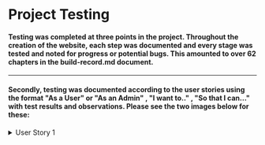 # Project Testing 

#### Testing was completed at three points in the project. Throughout the creation of the website, each step was documented and every stage was tested and noted for progress or potential bugs. This amounted to over 62 chapters in the build-record.md document. 

---

#### Secondly, testing was documented according to the user stories using the format "As a User" or "As an Admin" , "I want to.." , "So that I can..." with test results and observations. Please see the two images below for these: 


<details>
<summary>User Story 1</summary>

![story](media/project_media/user_story1.jpg)
</detail>


<details>
<summary>Order Confirmation</summary>

![story](media/project_media/user_story2.jpg)
</detail>


---

During the build, there were some changes made for better site performance or simply because some directions were not working out. For example, I initially wanted the landing page to have a video background with JS play and pause button. However, even though it was very appealing it was a little too demanding for the site. Also, in spite of following directions for the django-star-rating app, it would not work out for me. And this seemed to be a common point among peers in Stack Overflow. With the very limited documentation and support for the module, I deferred to using a simple numeric rating system for the products instead. 

#### The final testing for the site is the pre-submission, fine-toothed comb manual testing of functionality and features. 

---

# Final Testing 

#### Navigation Links : 

- Top Navigation Bar 
    - Home 
    - Blog
    - Store
    - Help
        - FAQ
        - About
        - Contact
    - Account
        - Login
        - Register
        - Product Manager
        - Create Blog
        - My Profile
        - Logout
    - Shopping Cart 

---
#### Links test result : Successful - All links redirect to the correct page. 

- Sliding Side-Navigation Bar
    - Burger-Bars Actuator 
    - Home
    - Store
    - Blog
    - About
    - FAQ
    - Contact
    - X to close 

#### Links test result : Successful - Sidebar links redirect to the correct page and buttons perform as desired.

- Top Search bar in navigation 

#### Search function test : Successful

- Sidebar Search 

#### Search function test : Successful

- Test Landing page Buttons - Visit Store and Visit Blog 
    - Test Successful

- Blog Features links 
    - Test Successful : all three links work

- Test Feature blog data :
    - Timestamp, Number of comments : Test successful

- Mid-page Hero link to All Products in Store
    - Test Successful

- Landing page latest Blogs links 
    - Links repaired and now work successfully

- Gallery photos open in new page

---

#### Testing Admin pages from addresses while not logged in. 
- Test Add Products in Product Manager
    - Test result successful

- Test Create Blog 
    - Test Failed - Needed to add @login_required decorators to view. 
    - Test 2 Successful
- Test Create Email 
    - Test Failed - Needed to add @login_required decorators to view. 
    - Test 2 Successful 

- Test Access Profile 
    - Test Successful, redirected to login instead

- Test Access Control Panel
    - Test Successful, redirect to django login


---

### Test Registration 

#### Test 
- Register button & registration appears.
    - Using Temp Email : kihosip198@busantei.com 
    - Username : testing123
    - Password : fecctest123

- Test result: Successful
    - Upon clicking submit, the screen switched to confirm-email and message flashed that a confirmation email has been sent to the email address. 
    - The Email was received and contained the link to confirm the email. Upon clicking, a new page opened to confirm receipt and to now log in with Username and password. 

### Test Login

#### Test
- The Account link in the navbar offers the drop-down for log-in. This works.
    - The Sign In page opens requesting username and password. 
    - Using above Username and Password, the process was very easy. Flash message for Successfully signed in as Testing123

### Test Profile

#### Test
- The Account link in the navbar offers the drop-down for Profile. This works.
    - The Profile page opens with a blank sheet for delivery information and also blank order history. 
    - Entering an address and clicking Update information displays the Success Message. 
    - This address will be changed later as Iceland is selected instead of Ireland

### Test Products and Rate/Review
The Store dropdown menu offers full category selection to choose from. Picking all-products will also give an on-page selection of product categories. 
    - All links work. 
    - Selecting "Pika Pika Rain Shampoo" to review. It is currently at Score: 0/5 in 0 Reviews. 
    - Rate Now button takes me to the review page. 
    - A brief review with a Rating of 4 is performed. 
    - I am brought back to the product detail page where the review sections says Score: 4.0/5 in 1 Reviews
    - Below contains the review text, with reviewer's name and the rating they gave. 

### Test Products Purchase
    - Increased quantity to 2. Clicked Add To Cart
    - Success Message appears with summary of cart 
        Test Fail : Product name is not appearing in the Success message. 
        Toast Success Template contained {{ item.product_name }} but should be {{ item.product.name }}
        
        - Test 2 Result - Success
    - Clicking into Shopping Cart, the item is listed for quantity of 2. Changing this to 1 using decrement and update buttons. 
    - Success Message appears with bright notice that I should spend another €20.01 to get free delivery
    - Free delivery notice also appears within the Shopping Cart page as would normally appear when purchasing a low-value item.
    - Clicking into Secure Checkout from Toast message does nothing. The link was set to cart instead of checkout. 
        - Test 2 - link fixed and immediate access to checkout page. 

    - In Checkout, it is observed that my earlier provided default information is not displayed as hoped. 
    - Continuing with purchase to check if address now provided is saved as default for future 
    - In providing the Stripe test credit card number the order is processed successfully and I am taken to the checkout-success page
    - Checkout-success initially displays the Success toast message that the order is processed, the order number and that an email has been send to my email address. 
    - In Checking my email, the actual order confirmation has been received with full correct information
    - The Checkout Success page gives the same information on screen. 

        - The new address from the order has been saved to My Profile.
        - Updating the street address and country in My Profile, the new information saves. 
        - Testing with new order again - new order does not contain Profile default address. 


### Testing Product Management

#### Test 
- The account link provides drop down for Admin user to select Product Manager
    - Link works for Product Management Page
    - Choosing an empty category : Dress & Protect
    - Uploading product name, description, image and price.
    - Product saves with success message displayed.
    - Test as Admin, Edit by changing price and description Successfully
    - Test as Admin, Delete successfully in one click. 
    - Create product again successfully.
    - ALL CRUD functions working. 

### Test Create Blog 

#### Test
- The account link provides drop down for Admin user to select Create Blog
    - The Input page contains Title, Overview, Content, Thumbnail (image upoad), Categories, 
    Featured Tickbox, Previous Post and Next Post selections. 
    - The Content box uses a Rich Text Editor which allows me to edit font size and style as well as inserting images and active links. 
    - The blog post saves and displays extra data such as Author name & Avatar, number of views, number of comments and time since it was created. 
    - As Admin, the Post can be edited for any of the input criteria
    - As Admin, the Post can be deleted in one click. 
    - All CRUD functions working. 

        - Test Commenting on Blog posts 
            Comment is unavailable to users not logged in
            When logged in, users write into an input text box and submit. 
            Their username is displayed
            The comment count is incremented. 
            The time is noted and time since created is displayed
            By design, the users are not allowed to edit or delete their comments. 

    
### Test Email Marketing & Subscription Service

#### Test
- The landing page contains the Subscription Form. 
    - Entering and submitting an email address gives a success message. 
    - The email is saved to the database as displayed in the control panel

- The account link provides drop down for Admin user to select Create Email
    - The page link directs to the email creating page. 
    - There are three components 
        - Title
        - Message
        - Send Message

    - The function created in the marketing views.py uses pandas to create a usable library of email addresses derived from the database. 
    - Once the Title and Message are formulated, clicking Send Message distributes the email to all addresses kept. 
    - To test, I input three separate email addresses as a subscriber. 
    - Test result : Successful, all three Inboxes received the mail shot instantaneously. 


    



